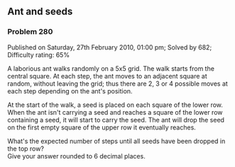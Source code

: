 Ant and seeds
-------------

### Problem 280

Published on Saturday, 27th February 2010, 01:00 pm; Solved by 682;
Difficulty rating: 65%

A laborious ant walks randomly on a 5x5 grid. The walk starts from the
central square. At each step, the ant moves to an adjacent square at
random, without leaving the grid; thus there are 2, 3 or 4 possible
moves at each step depending on the ant's position.

At the start of the walk, a seed is placed on each square of the lower
row. When the ant isn't carrying a seed and reaches a square of the
lower row containing a seed, it will start to carry the seed. The ant
will drop the seed on the first empty square of the upper row it
eventually reaches.

What's the expected number of steps until all seeds have been dropped in
the top row?\
 Give your answer rounded to 6 decimal places.
